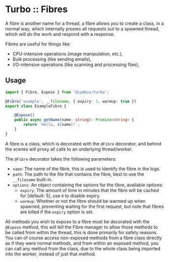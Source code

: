 # Turbo :: Fibres

A fibre is another name for a thread, a fibre allows you to create a class, in
a normal way, which internally proxies all requests out to a spawned thread, which
will do the work and respond with a response.

Fibres are useful for things like:
* CPU-intensive operations (image manipulation, etc.),
* Bulk processing (like sending emails),
* I/O-intensive operations (like scanning and processing files),

## Usage

```typescript
import { Fibre, Expose } from '@symbux/turbo';

@Fibre('example', __filename, { expiry: 1, warmup: true })
export class ExampleFibre {

	@Expose()
	public async getName(name: string): Promise<string> {
		return `Hello, ${name}!`;
	}
}
```

A fibre is a class, which is decorated with the `@Fibre` decorator, and behind the
scenes will proxy all calls to an underlying thread/worker.

The `@Fibre` decorator takes the following parameters:

* `name`: The name of the fibre, this is used to identify the fibre in the logs.
* `path`: The path to the file that contains the fibre, best to use the `__filename` built-in.
* `options`: An object containing the options for the fibre, available options:
	* `expiry`: The amount of time in minutes that the fibre will be cached for [default: 5], use `0` to disable expiry.
	* `warmup`: Whether or not the fibre should be warmed up when spawned, preventing waiting for the first request, but note that fibres are killed if the `expiry` option is set.

All methods you wish to expose to a fibre must be decorated with the `@Expose` method,
this will tell the Fibre manager to allow those methods to be called from within the
thread, this is done primarily for safety reasons. You can of course access non-exposed
methods from a fibre class directly as if they were normal methods, and from within an
exposed method, you can call any method from the class, due to the whole class being
imported into the worker, instead of just that method.

